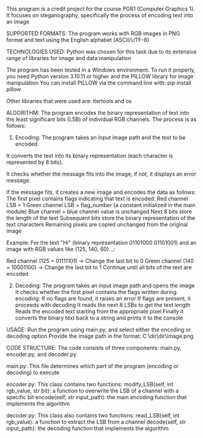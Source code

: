 This program is a credit project for the course PGR1 (Computer Graphics 1). It focuses on steganography, specifically the process of encoding text into an image

SUPPORTED FORMATS:
The program works with RGB images in PNG format and text using the English alphabet (ASCII/UTF-8)

TECHNOLOGIES USED:
Python was chosen for this task due to its extensive range of libraries for image and data manipulation

The program has been tested in a Windows environment. To run it properly, you need Python version 3.10.11 or higher and the PILLOW library for image manipulation
You can install PILLOW via the command line with: pip install pillow

Other libraries that were used are: itertools and os

ALGORITHM:
The program encodes the binary representation of text into the least significant bits (LSB) of individual RGB channels. The process is as follows:

1. Encoding:
  The program takes an input image path and the text to be encoded.

  It converts the text into its binary representation (each character is represented by 8 bits).

  It checks whether the message fits into the image; if not, it displays an error message.

  If the message fits, it creates a new image and encodes the data as follows:
    The first pixel contains flags indicating that text is encoded:
      Red channel LSB = 1
      Green channel LSB = flag_number (a constant initialized in the main module)
      Blue channel = blue channel value is unchanged
    Next 8 bits store the length of the text
    Subsequent bits store the binary representation of the text characters
    Remaining pixels are copied unchanged from the original image
  
Example:
For the text "Hi" (binary representation 01101000 01101001) and an image with RGB values like (125, 140, 60)...:

Red channel (125 = 01111101) → Change the last bit to 0
Green channel (140 = 10001100) → Change the last bit to 1
Continue until all bits of the text are encoded

2. Decoding:
  The program takes an input image path and opens the image
  It checks whether the first pixel contains the flags written during encoding:
  If no flags are found, it raises an error
  If flags are present, it proceeds with decoding
  It reads the next 8 LSBs to get the text length
  Reads the encoded text starting from the appropriate pixel
  Finally it converts the binary text back to a string and prints it to the console

USAGE:
Run the program using main.py, and select either the encoding or decoding option
Provide the image path in the format: C:\\dir\\dir\\image.png

CODE STRUCTURE:
The code consists of three components: main.py, encoder.py, and decoder.py

main.py:
This file determines which part of the program (encoding or decoding) to execute

encoder.py:
  This class contains two functions:
    modify_LSB(self, int rgb_value, str bit): a function to overwrite the LSB of a channel with a specific bit
    encode(self, str input_path): the main encoding function that implements the algorithm
    
decoder.py:
  This class also contains two functions:
    read_LSB(self, int rgb_value): a function to extract the LSB from a channel
    decode(self, str input_path): the decoding function that implements the algorithm


